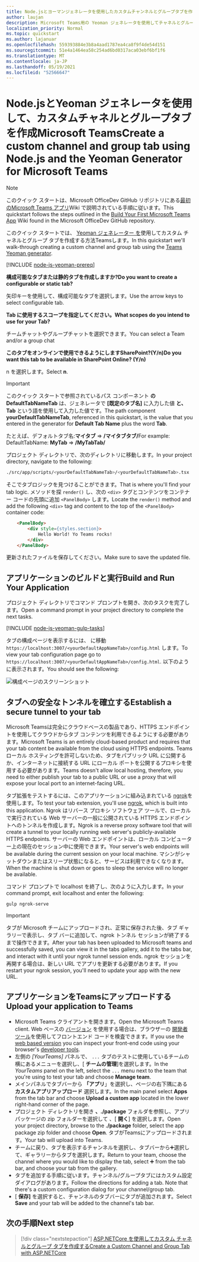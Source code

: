 ```yaml
---
title: Node.jsとヨーマンジェネレータを使用したカスタムチャンネルとグループタブを作成Microsoft Teams
author: laujan
description: Microsoft Teams用の Yeoman ジェネレータを使用してチャネルとグループ タブを作成するクイック スタート ガイドです。
localization_priority: Normal
ms.topic: quickstart
ms.author: lajanuar
ms.openlocfilehash: 559393884e3b8a4aad1787ea4ca8f9f4de54d151
ms.sourcegitcommit: 51e4a1464ea58c254ad6bd0317aca03ebf6bf1f6
ms.translationtype: MT
ms.contentlocale: ja-JP
ms.lasthandoff: 05/19/2021
ms.locfileid: "52566647"
---
```

# <a name="create-a-custom-channel-and-group-tab-using-nodejs-and-the-yeoman-generator-for-microsoft-teams"></a><span data-ttu-id="cc752-103">Node.jsとYeoman ジェネレータを使用して、カスタムチャネルとグループタブを作成Microsoft Teams</span><span class="sxs-lookup"><span data-stu-id="cc752-103">Create a custom channel and group tab using Node.js and the Yeoman Generator for Microsoft Teams</span></span>

>[!NOTE]
><span data-ttu-id="cc752-104">このクイック スタートは、Microsoft OfficeDev GitHub リポジトリにある[最初のMicrosoft Teams アプリ](https://github.com/OfficeDev/generator-teams/wiki/Build-Your-First-Microsoft-Teams-App)Wiki で説明されている手順に従います。</span><span class="sxs-lookup"><span data-stu-id="cc752-104">This quickstart follows the steps outlined in the [Build Your First Microsoft Teams App](https://github.com/OfficeDev/generator-teams/wiki/Build-Your-First-Microsoft-Teams-App) Wiki found in the Microsoft OfficeDev GitHub repository.</span></span>

<span data-ttu-id="cc752-105">このクイック スタートでは、 [Yeoman ジェネレーター を](https://github.com/OfficeDev/generator-teams/)使用してカスタム チャネルとグループ タブを作成する方法Teamsします。</span><span class="sxs-lookup"><span data-stu-id="cc752-105">In this quickstart we'll walk-through creating a custom channel and group tab using the [Teams Yeoman generator](https://github.com/OfficeDev/generator-teams/).</span></span>

[!INCLUDE [node-js-yeoman-prereq](~/includes/tabs/node-js-yeoman-prereq.md)]

<span data-ttu-id="cc752-106">**構成可能なタブまたは静的タブを作成しますか?**</span><span class="sxs-lookup"><span data-stu-id="cc752-106">**Do you want to create a configurable or static tab?**</span></span>

<span data-ttu-id="cc752-107">矢印キーを使用して、構成可能なタブを選択します。</span><span class="sxs-lookup"><span data-stu-id="cc752-107">Use the arrow keys to select configurable tab.</span></span>

<span data-ttu-id="cc752-108">**Tab に使用するスコープを指定してください。**</span><span class="sxs-lookup"><span data-stu-id="cc752-108">**What scopes do you intend to use for your Tab?**</span></span>

<span data-ttu-id="cc752-109">チームチャットやグループチャットを選択できます。</span><span class="sxs-lookup"><span data-stu-id="cc752-109">You can select a Team and/or a group chat</span></span>

<span data-ttu-id="cc752-110">**このタブをオンラインで使用できるようにしますSharePoint?(Y/n)**</span><span class="sxs-lookup"><span data-stu-id="cc752-110">**Do you want this tab to be available in SharePoint Online? (Y/n)**</span></span> 

<span data-ttu-id="cc752-111">n を選択します。</span><span class="sxs-lookup"><span data-stu-id="cc752-111">Select **n**.</span></span>

>[!IMPORTANT]
><span data-ttu-id="cc752-112">このクイック スタートで参照されているパス コンポーネント **の DefaultTabNameTab** は、ジェネレータで **[既定のタブ名]** に入力した値 **と、Tab** という語を使用して入力した値です。</span><span class="sxs-lookup"><span data-stu-id="cc752-112">The path component **yourDefaultTabNameTab**, referenced in this quickstart, is the value that you entered in the generator for **Default Tab Name** plus the word **Tab**.</span></span>
>
><span data-ttu-id="cc752-113">たとえば、デフォルトタブ名:**マイタブ**  =>  **/マイタブタブ/**</span><span class="sxs-lookup"><span data-stu-id="cc752-113">For example: DefaultTabName: **MyTab** => **/MyTabTab/**</span></span>

<span data-ttu-id="cc752-114">プロジェクト ディレクトリで、次のディレクトリに移動します。</span><span class="sxs-lookup"><span data-stu-id="cc752-114">In your project directory, navigate to the following:</span></span>

```bash
./src/app/scripts/<yourDefaultTabNameTab>/<yourDefaultTabNameTab>.tsx
```

<span data-ttu-id="cc752-115">そこでタブロジックを見つけることができます。</span><span class="sxs-lookup"><span data-stu-id="cc752-115">That is where you'll find your tab logic.</span></span> <span data-ttu-id="cc752-116">メソッドを探 `render()` し、次の `<div>` タグとコンテンツをコンテナー コードの先頭に追加 `<PanelBody>` します。</span><span class="sxs-lookup"><span data-stu-id="cc752-116">Locate the `render()` method and add the following `<div>` tag and content to the top of the `<PanelBody>` container code:</span></span>

```html
    <PanelBody>
        <div style={styles.section}>
            Hello World! Yo Teams rocks!
        </div>
    </PanelBody>
```

<span data-ttu-id="cc752-117">更新されたファイルを保存してください。</span><span class="sxs-lookup"><span data-stu-id="cc752-117">Make sure to save the updated file.</span></span>

## <a name="build-and-run-your-application"></a><span data-ttu-id="cc752-118">アプリケーションのビルドと実行</span><span class="sxs-lookup"><span data-stu-id="cc752-118">Build and Run Your Application</span></span>

<span data-ttu-id="cc752-119">プロジェクト ディレクトリでコマンド プロンプトを開き、次のタスクを完了します。</span><span class="sxs-lookup"><span data-stu-id="cc752-119">Open a command prompt in your project directory to complete the next tasks.</span></span>

[!INCLUDE [node-js-yeoman-gulp-tasks](~/includes/tabs/node-js-yeoman-gulp-tasks.md)]

<span data-ttu-id="cc752-120">タブの構成ページを表示するには、 に移動 `https://localhost:3007/<yourDefaultAppNameTab>/config.html` します。</span><span class="sxs-lookup"><span data-stu-id="cc752-120">To view your tab configuration page go to `https://localhost:3007/<yourDefaultAppNameTab>/config.html`.</span></span> <span data-ttu-id="cc752-121">以下のように表示されます。</span><span class="sxs-lookup"><span data-stu-id="cc752-121">You should see the following:</span></span>

![構成ページのスクリーンショット](~/assets/images/tab-images/configurationPage.png)

## <a name="establish-a-secure-tunnel-to-your-tab"></a><span data-ttu-id="cc752-123">タブへの安全なトンネルを確立する</span><span class="sxs-lookup"><span data-stu-id="cc752-123">Establish a secure tunnel to your tab</span></span>

<span data-ttu-id="cc752-124">Microsoft Teamsは完全にクラウドベースの製品であり、HTTPS エンドポイントを使用してクラウドからタブ コンテンツを利用できるようにする必要があります。</span><span class="sxs-lookup"><span data-stu-id="cc752-124">Microsoft Teams is an entirely cloud-based product and requires that your tab content be available from the cloud using HTTPS endpoints.</span></span> <span data-ttu-id="cc752-125">Teamsローカル ホスティングを許可しないため、タブをパブリック URL に公開するか、インターネットに接続する URL にローカル ポートを公開するプロキシを使用する必要があります。</span><span class="sxs-lookup"><span data-stu-id="cc752-125">Teams doesn't allow local hosting, therefore, you need to either publish your tab to a public URL or use a proxy that will expose your local port to an internet-facing URL.</span></span>

<span data-ttu-id="cc752-126">タブ拡張をテストするには、このアプリケーションに組み込まれている [ngrok](https://ngrok.com/docs)を使用します。</span><span class="sxs-lookup"><span data-stu-id="cc752-126">To test your tab extension, you'll use [ngrok](https://ngrok.com/docs), which is built into this application.</span></span> <span data-ttu-id="cc752-127">Ngrok はリバース プロキシ ソフトウェア ツールで、ローカルで実行されている Web サーバーの一般に公開されている HTTPS エンドポイントへのトンネルを作成します。</span><span class="sxs-lookup"><span data-stu-id="cc752-127">Ngrok is a reverse proxy software tool that will create a tunnel to your locally running web server's publicly-available HTTPS endpoints.</span></span> <span data-ttu-id="cc752-128">サーバーの Web エンドポイントは、ローカル コンピューター上の現在のセッション中に使用できます。</span><span class="sxs-lookup"><span data-stu-id="cc752-128">Your server's web endpoints will be available during the current session on your local machine.</span></span> <span data-ttu-id="cc752-129">マシンがシャットダウンまたはスリープ状態になると、サービスは利用できなくなります。</span><span class="sxs-lookup"><span data-stu-id="cc752-129">When the machine is shut down or goes to sleep the service will no longer be available.</span></span>

<span data-ttu-id="cc752-130">コマンド プロンプトで localhost を終了し、次のように入力します。</span><span class="sxs-lookup"><span data-stu-id="cc752-130">In your command prompt, exit localhost and enter the following:</span></span>

```bash
gulp ngrok-serve
```

> [!IMPORTANT]
> <span data-ttu-id="cc752-131">タブが Microsoft チームにアップロードされ、正常に保存された後、タブ ギャラリーで表示し、タブ バーに追加して、ngrok トンネル セッションが終了するまで操作できます。</span><span class="sxs-lookup"><span data-stu-id="cc752-131">After your tab has been uploaded to Microsoft teams and successfully saved, you can view it in the tabs gallery, add it to the tabs bar, and interact with it until your ngrok tunnel session ends.</span></span> <span data-ttu-id="cc752-132">ngrok セッションを再開する場合は、新しい URL でアプリを更新する必要があります。</span><span class="sxs-lookup"><span data-stu-id="cc752-132">If you restart your ngrok session, you'll need to update your app with the new URL.</span></span>

## <a name="upload-your-application-to-teams"></a><span data-ttu-id="cc752-133">アプリケーションをTeamsにアップロードする</span><span class="sxs-lookup"><span data-stu-id="cc752-133">Upload your application to Teams</span></span>

- <span data-ttu-id="cc752-134">Microsoft Teams クライアントを開きます。</span><span class="sxs-lookup"><span data-stu-id="cc752-134">Open the Microsoft Teams client.</span></span> <span data-ttu-id="cc752-135">Web ベースの [バージョン](https://teams.microsoft.com) を使用する場合は、ブラウザーの [開発者ツール](~/tabs/how-to/developer-tools.md)を使用してフロントエンド コードを検査できます。</span><span class="sxs-lookup"><span data-stu-id="cc752-135">If you use the [web based version](https://teams.microsoft.com) you can inspect your front-end code using your browser's [developer tools](~/tabs/how-to/developer-tools.md).</span></span>
- <span data-ttu-id="cc752-136">左側の *[YourTeams]* パネルで、 `...` タブのテストに使用しているチームの横にあるメニューを選択し、[ **チームの管理**]を選択します。</span><span class="sxs-lookup"><span data-stu-id="cc752-136">In the *YourTeams* panel on the left, select the `...` menu next to the team that you're using to test your tab and choose **Manage team**.</span></span>
- <span data-ttu-id="cc752-137">メインパネルでタブバーから **「アプリ**」を選択し、ページの右下隅にある **カスタムアプリアップロード** 選択します。</span><span class="sxs-lookup"><span data-stu-id="cc752-137">In the main panel select **Apps** from the tab bar and choose **Upload a custom app** located in the lower right-hand corner of the page.</span></span>
- <span data-ttu-id="cc752-138">プロジェクト ディレクトリを開き **、./package** フォルダを参照し、アプリ パッケージの zip フォルダーを選択して 、[ **開く**] を選択します。</span><span class="sxs-lookup"><span data-stu-id="cc752-138">Open your project directory, browse to the **./package** folder, select the app package zip folder and choose **Open**.</span></span> <span data-ttu-id="cc752-139">タブがTeamsにアップロードされます。</span><span class="sxs-lookup"><span data-stu-id="cc752-139">Your tab will upload into Teams.</span></span>
- <span data-ttu-id="cc752-140">チームに戻り、タブを表示するチャンネルを選択し、タブバーから➕選択して、ギャラリーからタブを選択します。</span><span class="sxs-lookup"><span data-stu-id="cc752-140">Return to your team, choose the channel where you would like to display the tab, select ➕ from the tab bar, and choose your tab from the gallery.</span></span>
- <span data-ttu-id="cc752-141">タブを追加する手順に従います。チャンネル/グループタブにはカスタム設定ダイアログがあります。</span><span class="sxs-lookup"><span data-stu-id="cc752-141">Follow the directions for adding a tab. Note that there's a custom configuration dialog for your channel/group tab.</span></span>
- <span data-ttu-id="cc752-142">[ **保存]** を選択すると、チャンネルのタブバーにタブが追加されます。</span><span class="sxs-lookup"><span data-stu-id="cc752-142">Select **Save** and your tab will be added to the channel's tab bar.</span></span>

## <a name="next-step"></a><span data-ttu-id="cc752-143">次の手順</span><span class="sxs-lookup"><span data-stu-id="cc752-143">Next step</span></span>

> [!div class="nextstepaction"]
> [<span data-ttu-id="cc752-144">ASP.NETCore を使用してカスタム チャネルとグループ タブを作成する</span><span class="sxs-lookup"><span data-stu-id="cc752-144">Create a Custom Channel and Group Tab with ASP.NETCore</span></span>](~/tabs/quickstarts/create-channel-group-tab-dotnet-core.md)